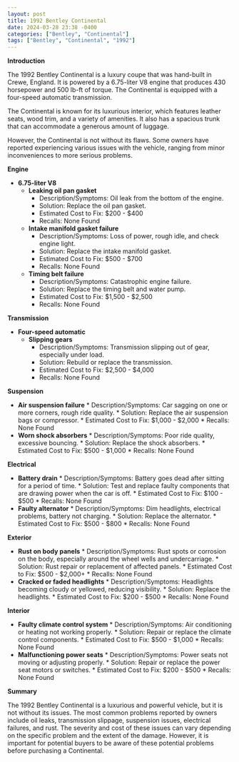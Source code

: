```yaml
---
layout: post
title: 1992 Bentley Continental
date: 2024-03-28 23:38 -0400
categories: ["Bentley", "Continental"]
tags: ["Bentley", "Continental", "1992"]
---
```

**Introduction**

The 1992 Bentley Continental is a luxury coupe that was hand-built in Crewe, England. It is powered by a 6.75-liter V8 engine that produces 430 horsepower and 500 lb-ft of torque. The Continental is equipped with a four-speed automatic transmission.

The Continental is known for its luxurious interior, which features leather seats, wood trim, and a variety of amenities. It also has a spacious trunk that can accommodate a generous amount of luggage.

However, the Continental is not without its flaws. Some owners have reported experiencing various issues with the vehicle, ranging from minor inconveniences to more serious problems.

**Engine**

* **6.75-liter V8**
    * **Leaking oil pan gasket**
        * Description/Symptoms: Oil leak from the bottom of the engine.
        * Solution: Replace the oil pan gasket.
        * Estimated Cost to Fix: $200 - $400
        * Recalls: None Found
    * **Intake manifold gasket failure**
        * Description/Symptoms: Loss of power, rough idle, and check engine light.
        * Solution: Replace the intake manifold gasket.
        * Estimated Cost to Fix: $500 - $700
        * Recalls: None Found
    * **Timing belt failure**
        * Description/Symptoms: Catastrophic engine failure.
        * Solution: Replace the timing belt and water pump.
        * Estimated Cost to Fix: $1,500 - $2,500
        * Recalls: None Found

**Transmission**

* **Four-speed automatic**
    * **Slipping gears**
        * Description/Symptoms: Transmission slipping out of gear, especially under load.
        * Solution: Rebuild or replace the transmission.
        * Estimated Cost to Fix: $2,500 - $4,000
        * Recalls: None Found

**Suspension**

* **Air suspension failure**
        * Description/Symptoms: Car sagging on one or more corners, rough ride quality.
        * Solution: Replace the air suspension bags or compressor.
        * Estimated Cost to Fix: $1,000 - $2,000
        * Recalls: None Found
* **Worn shock absorbers**
        * Description/Symptoms: Poor ride quality, excessive bouncing.
        * Solution: Replace the shock absorbers.
        * Estimated Cost to Fix: $500 - $1,000
        * Recalls: None Found

**Electrical**

* **Battery drain**
        * Description/Symptoms: Battery goes dead after sitting for a period of time.
        * Solution: Test and replace faulty components that are drawing power when the car is off.
        * Estimated Cost to Fix: $100 - $500
        * Recalls: None Found
* **Faulty alternator**
        * Description/Symptoms: Dim headlights, electrical problems, battery not charging.
        * Solution: Replace the alternator.
        * Estimated Cost to Fix: $500 - $800
        * Recalls: None Found

**Exterior**

* **Rust on body panels**
        * Description/Symptoms: Rust spots or corrosion on the body, especially around the wheel wells and undercarriage.
        * Solution: Rust repair or replacement of affected panels.
        * Estimated Cost to Fix: $500 - $2,000+
        * Recalls: None Found
* **Cracked or faded headlights**
        * Description/Symptoms: Headlights becoming cloudy or yellowed, reducing visibility.
        * Solution: Replace the headlights.
        * Estimated Cost to Fix: $200 - $500
        * Recalls: None Found

**Interior**

* **Faulty climate control system**
        * Description/Symptoms: Air conditioning or heating not working properly.
        * Solution: Repair or replace the climate control components.
        * Estimated Cost to Fix: $500 - $1,000
        * Recalls: None Found
* **Malfunctioning power seats**
        * Description/Symptoms: Power seats not moving or adjusting properly.
        * Solution: Repair or replace the power seat motors or switches.
        * Estimated Cost to Fix: $200 - $500
        * Recalls: None Found

**Summary**

The 1992 Bentley Continental is a luxurious and powerful vehicle, but it is not without its issues. The most common problems reported by owners include oil leaks, transmission slippage, suspension issues, electrical failures, and rust. The severity and cost of these issues can vary depending on the specific problem and the extent of the damage. However, it is important for potential buyers to be aware of these potential problems before purchasing a Continental.
